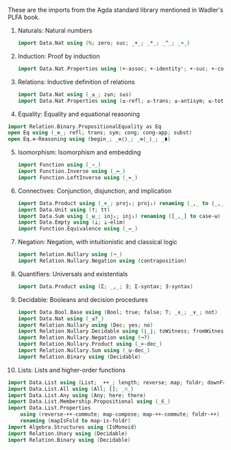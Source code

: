 
These are the imports from the Agda standard library mentioned in Wadler's PLFA book.

1. Naturals: Natural numbers

   ```agda
   import Data.Nat using (ℕ; zero; suc; _+_; _*_; _^_; _∸_)
   ```

2. Induction: Proof by induction

   ```agda
   import Data.Nat.Properties using (+-assoc; +-identityʳ; +-suc; +-comm)
   ```

3. Relations: Inductive definition of relations

   ```agda
   import Data.Nat using (_≤_; z≤n; s≤s)
   import Data.Nat.Properties using (≤-refl; ≤-trans; ≤-antisym; ≤-total;+-monoʳ-≤; +-monoˡ-≤; +-mono-≤)
   ```
   
4.  Equality: Equality and equational reasoning

   ```agda
   import Relation.Binary.PropositionalEquality as Eq
   open Eq using (_≡_; refl; trans; sym; cong; cong-app; subst)
   open Eq.≡-Reasoning using (begin_; _≡⟨⟩_; _≡⟨_⟩_; _∎)
   ```

5. Isomorphism: Isomorphism and embedding

   ```agda
   import Function using (_∘_)
   import Function.Inverse using (_↔_)
   import Function.LeftInverse using (_↞_)
   ```

6. Connectives: Conjunction, disjunction, and implication


   ```agda
   import Data.Product using (_×_; proj₁; proj₂) renaming (_,_ to ⟨_,_⟩)
   import Data.Unit using (⊤; tt)
   import Data.Sum using (_⊎_; inj₁; inj₂) renaming ([_,_] to case-⊎)
   import Data.Empty using (⊥; ⊥-elim)
   import Function.Equivalence using (_⇔_)
   ```

7. Negation: Negation, with intuitionistic and classical logic

   ```agda
   import Relation.Nullary using (¬_)
   import Relation.Nullary.Negation using (contraposition)
   ```

8. Quantifiers: Universals and existentials

   ```agda
   import Data.Product using (Σ; _,_; ∃; Σ-syntax; ∃-syntax)
   ```

9. Decidable: Booleans and decision procedures

   ```agda
   import Data.Bool.Base using (Bool; true; false; T; _∧_; _∨_; not)
   import Data.Nat using (_≤?_)
   import Relation.Nullary using (Dec; yes; no)
   import Relation.Nullary.Decidable using (⌊_⌋; toWitness; fromWitness)
   import Relation.Nullary.Negation using (¬?)
   import Relation.Nullary.Product using (_×-dec_)
   import Relation.Nullary.Sum using (_⊎-dec_)
   import Relation.Binary using (Decidable)
   ```

10. Lists: Lists and higher-order functions

   ```agda
   import Data.List using (List; _++_; length; reverse; map; foldr; downFrom)
   import Data.List.All using (All; []; _∷_)
   import Data.List.Any using (Any; here; there)
   import Data.List.Membership.Propositional using (_∈_)
   import Data.List.Properties
	   using (reverse-++-commute; map-compose; map-++-commute; foldr-++)
	   renaming (mapIsFold to map-is-foldr)
   import Algebra.Structures using (IsMonoid)
   import Relation.Unary using (Decidable)
   import Relation.Binary using (Decidable)
   ```

